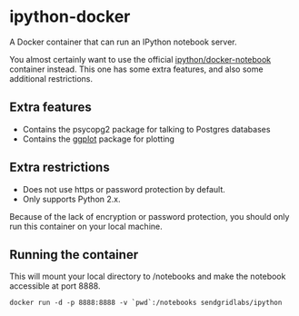# ipython-docker

A Docker container that can run an IPython notebook server.

You almost certainly want to use the official [ipython/docker-notebook][1]
container instead. This one has some extra features, and also some additional
restrictions.

## Extra features

* Contains the psycopg2 package for talking to Postgres databases
* Contains the [ggplot][2] package for plotting

## Extra restrictions

* Does not use https or password protection by default.
* Only supports Python 2.x.

Because of the lack of encryption or password protection, you should only run
this container on your local machine.

## Running the container

This will mount your local directory to /notebooks and make the notebook
accessible at port 8888.

```
docker run -d -p 8888:8888 -v `pwd`:/notebooks sendgridlabs/ipython
```



[1]: https://github.com/ipython/docker-notebook/
[2]: http://ggplot.yhathq.com/
